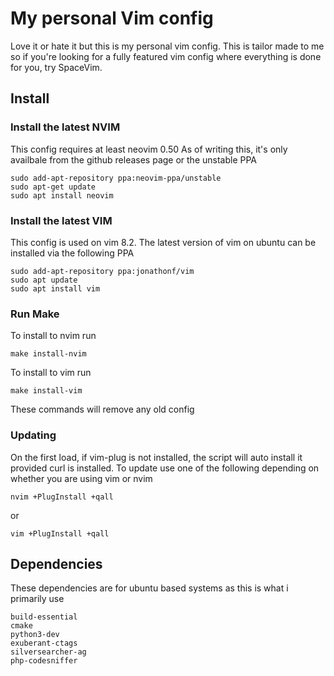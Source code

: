 # My personal Vim config
Love it or hate it but this is my personal vim config. This is tailor made to me so if you're looking for a fully featured vim config where everything is done for you, try SpaceVim.

## Install
### Install the latest NVIM

This config requires at least neovim 0.50
As of writing this, it's only availbale from the github releases page or the unstable PPA
```
sudo add-apt-repository ppa:neovim-ppa/unstable
sudo apt-get update
sudo apt install neovim
```

### Install the latest VIM

This config is used on vim 8.2. The latest version of vim on ubuntu can be installed via the following PPA
```
sudo add-apt-repository ppa:jonathonf/vim
sudo apt update
sudo apt install vim
```

### Run Make
To install to nvim run
```
make install-nvim
```

To install to vim run
```
make install-vim
```

These commands will remove any old config

### Updating
On the first load, if vim-plug is not installed, the script will auto install it provided curl is installed.
To update use one of the following depending on whether you are using vim or nvim

`nvim +PlugInstall +qall`

or

`vim +PlugInstall +qall`

## Dependencies
These dependencies are for ubuntu based systems as this is what i primarily use

```
build-essential
cmake
python3-dev
exuberant-ctags
silversearcher-ag
php-codesniffer
```
